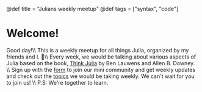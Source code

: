 @def title = "Julians weekly meetup"
@def tags = ["syntax", "code"]

# Welcome!

Good day!\\\\ This is a weekly meetup for all things Julia, organized by my friends and I. 🎉\\\\ 
Every week, we would be talking about various aspects of Julia based on the book, [Think Julia](https://www.oreilly.com/library/view/think-julia/9781492045021/) by Ben Lauwens and Allen B. Downey. \\\\ 
Sign up with the [form](https://docs.google.com/forms/d/e/1FAIpQLSfGWngeh5bt29yW9PO8Kxcrchfkpckji8qU6ZfO0FCFDXvK9A/viewform?usp=sf_link) to join our mini community and get weekly updates and check out the [topics](/topics) we would be taking weekly. We can't wait for you to join us! \\\\ P.S: We're together to learn.